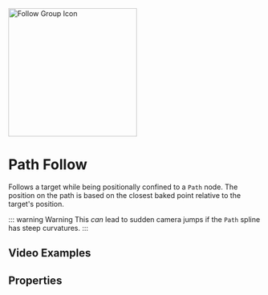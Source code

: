 <img alt="Follow Group Icon" class="page-header-icon" src="/assets/icons/follow-path.svg" height="256" width="256" />

# Path Follow

Follows a target while being positionally confined to a `Path` node. The position on the path is based on the closest baked point relative to the target's position.

::: warning Warning
This _can_ lead to sudden camera jumps if the `Path` spline has steep curvatures.
:::

## Video Examples
<VideoTabs propertyName="follow-path-videos" video2d="../assets/videos/follow-path-2d.mp4" video3d="../assets/videos/follow-path-3d.mp4"/>

## Properties
<!--@include: ./parts/follow-target.md-->




<Property2D3D propertyName="follow_path" propertyType2D="Path2D" propertyDefault2D="null" propertyType3D="Path3D" propertyDefault3D="null">

<template v-slot:propertyDescription>

Determines the `Path` node the `PCam` should be bound to. The `PCam` will follow the position of the `Follow Target` while sticking to the closest point on this path.

</template>
<template v-slot:setMethod2D>

`void` set_follow_path(`Path2D` path_name)

</template>
<template v-slot:setMethod3D>

`void` set_follow_path(`Path3D` path_name)

</template>

<template v-slot:setExample2D>

::: details Example
```gdscript
pcam.set_follow_path(follow_path_2d)
```
:::

</template>
<template v-slot:setExample3D>

::: details Example
```gdscript
pcam.set_follow_path(follow_path_3d)
```
:::

</template>

<template v-slot:getMethod2D>

`Vector2` get_follow_path()

</template>
<template v-slot:getMethod3D>

`Vector3` get_follow_path()

</template>

<template v-slot:getExample2D>

::: details Example
```gdscript
pcam.get_follow_path()
```
:::

</template>
<template v-slot:getExample3D>

::: details Example
```gdscript
pcam.get_follow_path()
```
:::

</template>

</Property2D3D>

<!--@include: ./parts/damping.md-->
<!--@include: ./parts/damping-value.md-->
<!--@include: ./parts/rotate-with-target.md-->
